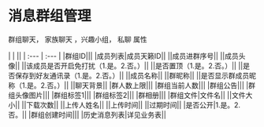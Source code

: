 # 消息群组管理



群组聊天，家族聊天，兴趣小组，私聊属性

|  | ||
| :--- | :--- |
|群组ID||||成员列表|成员天籁ID||||成员进群序号||||成员头像||||该成员是否开启免打扰（1.是。2.否。）||||是否置顶（1.是。2.否。）||||是否保存到好友通讯录（1.是。2.否。）||||成员名称||||群昵称||||是否显示群成员昵称（1.是。2.否。）||||聊天背景|||群人数上限||||群组当前人数||||群组公告||||群组头像图片||||群组标签1||||群组标签2||||群相册||||群组文件|文件名||||文件大小||||下载次数||||上传人姓名||||上传时间||||过期时间|||是否公开|1.是。2.否。|||群组创建时间||||历史消息列表|详见业务表||

